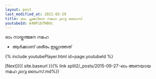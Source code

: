 ```yaml
---
layout: post
last_modified_at: 2021-03-29
title: ഓം ച്ചക്കറിനെ നമഹ ൧൦൮ ടൈംസ്
youtubeId: A4NPibTH0Oc
---
```

 
 
 ഓം നായ്കത്മനേ നമഹ 
 
 -  ആർക്കാണ് ശരീരം ഇല്ലാത്തത് 
 
  
 
  
 
 
 
 
 
 


{% include youtubePlayer.html id=page.youtubeId %}
 
[Next]({{ site.baseurl }}{% link  split2/_posts/2015-09-27-ഓം അണയായ നമഹ  ൧൦൮ ടൈംസ്.md%})
 
